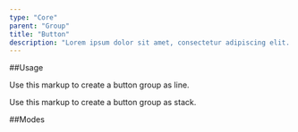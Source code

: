 ```yaml
---
type: "Core"
parent: "Group"
title: "Button"
description: "Lorem ipsum dolor sit amet, consectetur adipiscing elit. Nunc tempus laoreet leo sit amet iaculis."
---
```


##Usage

Use this markup to create a button group as line.

<script type="text/plain" class="language-markup">
  <div class="group">
  
    <button type="button" class="btn btn--default">
      <!-- content -->
    </button>
    
    <button type="button" class="btn btn--default">
      <!-- content -->
    </button>
    
  </div>
</script>

Use this markup to create a button group as stack.

<script type="text/plain" class="language-markup">
  <div class="group">
  
    <div class="group-inner">
      <button type="button" class="btn btn--default">
        <!-- content -->
      </button>
      
      <button type="button" class="btn btn--default">
        <!-- content -->
      </button>
      
    </div>
  </div>
</script>

##Modes

<demo>
  <demovanilla src="inline/core/group/button-line" >
  </demovanilla>
  <demovanilla src="inline/core/group/button-stack">
  </demovanilla>
</demo>

